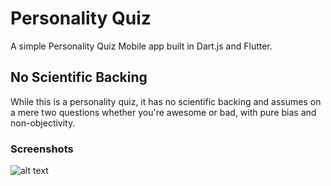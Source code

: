 # Personality Quiz

A simple Personality Quiz Mobile app built in Dart.js and Flutter.

## No Scientific Backing

While this is a personality quiz, it has no scientific backing and assumes on a mere two questions whether you're awesome or bad, with pure bias and non-objectivity. 

### Screenshots

![alt text](https://github.com/Twistedben/Quiz_app/personality_quiz_app.png "Home Screen of Quiz")